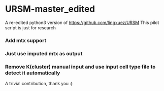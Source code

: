 # URSM-master_edited
A re-edited python3 version of https://github.com/lingxuez/URSM
This pilot script is just for research
### Add mtx support
### Just use imputed mtx as output
### Remove K(cluster) manual input and use input cell type file to detect it automatically
A trivial contribution, thank you :)
